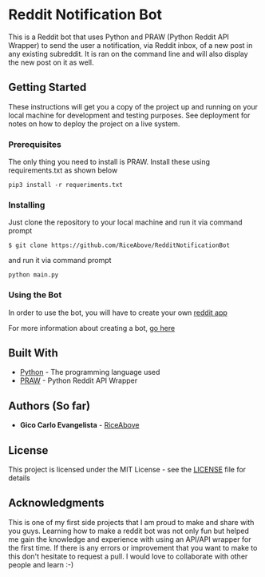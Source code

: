 # Reddit Notification Bot

This is a Reddit bot that uses Python and PRAW (Python Reddit API Wrapper) to send the user a notification, via Reddit inbox, of a new post in any existing subreddit. It is ran on the command line and will also display the new post on it as well.

## Getting Started

These instructions will get you a copy of the project up and running on your local machine for development and testing purposes. See deployment for notes on how to deploy the project on a live system.

### Prerequisites

The only thing you need to install is PRAW. Install these using requirements.txt as shown below 
```
pip3 install -r requeriments.txt
```

### Installing

Just clone the repository to your local machine and run it via command
prompt

```
$ git clone https://github.com/RiceAbove/RedditNotificationBot
```
and run it via command prompt
```
python main.py
```

### Using the Bot

In order to use the bot, you will have to create your own [reddit app](https://www.reddit.com/prefs/apps/)

For more information about creating a bot, [go here](https://www.pythonforengineers.com/build-a-reddit-bot-part-1/)


## Built With

* [Python](https://www.python.org/) - The programming language used
* [PRAW](https://praw.readthedocs.io/en/latest/) - Python Reddit API Wrapper

## Authors (So far)

* **Gico Carlo Evangelista** - [RiceAbove](https://github.com/RiceAbove)

## License

This project is licensed under the MIT License - see the [LICENSE](LICENSE) file for details

## Acknowledgments

This is one of my first side projects that I am proud to make and share with you guys. Learning how to make a reddit bot was not only fun but helped me gain the knowledge and experience with using an API/API wrapper for the first time. If there is any errors or improvement that you want to make to this don't hesitate to request a pull. I would love to collaborate with other people and learn :-)

